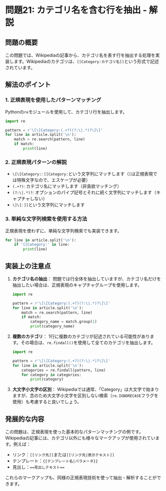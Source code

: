 # 問題21: カテゴリ名を含む行を抽出 - 解説

## 問題の概要
この問題では、Wikipediaの記事から、カテゴリ名を表す行を抽出する処理を実装します。Wikipediaのカテゴリは、`[[Category:カテゴリ名]]`という形式で記述されています。

## 解法のポイント

### 1. 正規表現を使用したパターンマッチング
Pythonの`re`モジュールを使用して、カテゴリ行を抽出します。

```python
import re

pattern = r'\[\[Category:(.+?)(?:\|.*)?\]\]'
for line in article.split('\n'):
    match = re.search(pattern, line)
    if match:
        print(line)
```

### 2. 正規表現パターンの解説
- `\[\[Category:`: `[[Category:`という文字列にマッチします（`[`は正規表現では特殊文字なので、エスケープが必要）
- `(.+?)`: カテゴリ名にマッチします（非貪欲マッチング）
- `(?:\|.*)?`: オプションのパイプ記号とそれに続く文字列にマッチします（キャプチャしない）
- `\]\]`: `]]`という文字列にマッチします

### 3. 単純な文字列検索を使用する方法
正規表現を使わずに、単純な文字列検索でも実装できます。

```python
for line in article.split('\n'):
    if '[[Category:' in line:
        print(line)
```

## 実装上の注意点

1. **カテゴリ名の抽出**：
   問題では行全体を抽出していますが、カテゴリ名だけを抽出したい場合は、正規表現のキャプチャグループを使用します。

   ```python
   import re

   pattern = r'\[\[Category:(.+?)(?:\|.*)?\]\]'
   for line in article.split('\n'):
       match = re.search(pattern, line)
       if match:
           category_name = match.group(1)
           print(category_name)
   ```

2. **複数のカテゴリ**：
   1行に複数のカテゴリが記述されている可能性があります。その場合は、`re.findall()`を使用して全てのカテゴリを抽出します。

   ```python
   import re

   pattern = r'\[\[Category:(.+?)(?:\|.*)?\]\]'
   for line in article.split('\n'):
       categories = re.findall(pattern, line)
       for category in categories:
           print(category)
   ```

3. **大文字小文字の区別**：
   Wikipediaでは通常、「Category」は大文字で始まりますが、念のため大文字小文字を区別しない検索（`re.IGNORECASE`フラグを使用）も考慮すると良いでしょう。

## 発展的な内容
この問題は、正規表現を使った基本的なパターンマッチングの例です。Wikipediaの記事には、カテゴリ以外にも様々なマークアップが使用されています。例えば：

- リンク：`[[リンク先]]`または`[[リンク先|表示テキスト]]`
- テンプレート：`{{テンプレート名|パラメータ}}`
- 見出し：`==見出しテキスト==`

これらのマークアップも、同様の正規表現技術を使って抽出・解析することができます。

